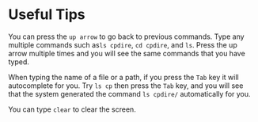 # Useful Tips

You can press the `up arrow` to go back to previous commands. Type any multiple commands such as`ls cpdire`, `cd cpdire`, and `ls`. Press the up arrow multiple times and you will see the same commands that you have typed.

When typing the name of a file or a path, if you press the `Tab` key it will autocomplete for you. Try `ls cp` then press the `Tab` key, and you will see that the system generated the command `ls cpdire/` automatically for you.

You can type `clear` to clear the screen.

